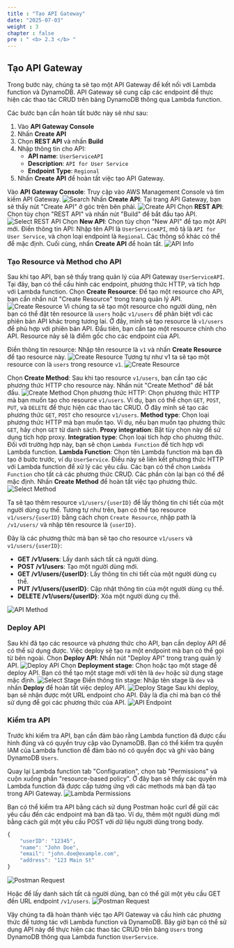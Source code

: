 ```yaml
---
title : "Tạo API Gateway"
date: "2025-07-03" 
weight : 3 
chapter : false
pre : " <b> 2.3 </b> "
---
```

## Tạo API Gateway

Trong bước này, chúng ta sẽ tạo một API Gateway để kết nối với Lambda function và DynamoDB. API Gateway sẽ cung cấp các endpoint để thực hiện các thao tác CRUD trên bảng DynamoDB thông qua Lambda function.

Các bước bạn cần hoàn tất bước này sẽ như sau: 

1. Vào **API Gateway Console**
2. Nhấn **Create API**
3. Chọn **REST API** và nhấn **Build**
4. Nhập thông tin cho API:
   - **API name**: `UserServiceAPI`
   - **Description**: `API for User Service`
   - **Endpoint Type**: `Regional`
5. Nhấn **Create API** để hoàn tất việc tạo API Gateway. 

Vào **API Gateway Console**: Truy cập vào AWS Management Console và tìm kiếm API Gateway.
![Search](images/2.prerequisite/SearchAPIGateway.png)
Nhấn **Create API**: Tại trang API Gateway, bạn sẽ thấy nút "Create API" ở góc trên bên phải.
![Create API](images/2.prerequisite/CreateAPI.png)
Chọn **REST API**: Chọn tùy chọn "REST API" và nhấn nút "Build" để bắt đầu tạo API.
![Select REST API](images/2.prerequisite/SelectRESTAPI.png)
Chọn **New API**: Chọn tùy chọn "New API" để tạo một API mới.
Điền thông tin API: Nhập tên API là `UserServiceAPI`, mô tả là `API for User Service`, và chọn loại endpoint là `Regional`. Các thông số khác có thể để mặc định. Cuối cùng, nhấn **Create API** để hoàn tất.
![API Info](images/2.prerequisite/APIInfo.png)

### Tạo Resource và Method cho API

Sau khi tạo API, bạn sẽ thấy trang quản lý của API Gateway `UserServiceAPI`. Tại đây, bạn có thể cấu hình các endpoint, phương thức HTTP, và tích hợp với Lambda function.
Chọn **Create Resource**: Để tạo một resource cho API, bạn cần nhấn nút "Create Resource" trong trang quản lý API.
![Create Resource](images/2.prerequisite/CreateResource.png)
Vì chúng ta sẽ tạo một resource cho người dùng, nên bạn có thể đặt tên resource là `users` hoặc `v1/users` để phân biệt với các phiên bản API khác trong tương lai.
Ở đây, mình sẽ tạo resource là `v1/users` để phù hợp với phiên bản API.
Đầu tiên, bạn cần tạo một resource chính cho API. Resource này sẽ là điểm gốc cho các endpoint của API.

Điền thông tin resource: Nhập tên resource là `v1` và nhấn **Create Resource** để tạo resource này.
![Create Resource](images/2.prerequisite/CreateResource1.png)
Tương tự như v1 ta sẽ tạo một resource con là `users` trong resource `v1`.
![Create Resource](images/2.prerequisite/CreateResource2.png)

Chọn **Create Method**: Sau khi tạo resource `v1/users`, bạn cần tạo các phương thức HTTP cho resource này. Nhấn nút "Create Method" để bắt đầu.
![Create Method](images/2.prerequisite/CreateMethod.png)
Chọn phương thức HTTP: Chọn phương thức HTTP mà bạn muốn tạo cho resource `v1/users`. Ví dụ, bạn có thể chọn `GET`, `POST`, `PUT`, và `DELETE` để thực hiện các thao tác CRUD.
Ở đây mình sẽ tạo các phương thức `GET`, `POST` cho resource `v1/users`.
**Method type**: Chọn loại phương thức HTTP mà bạn muốn tạo. Ví dụ, nếu bạn muốn tạo phương thức `GET`, hãy chọn `GET` từ danh sách.
**Proxy integration**: Bật tùy chọn này để sử dụng tích hợp proxy.
**Integration type**: Chọn loại tích hợp cho phương thức. Đối với trường hợp này, bạn sẽ chọn `Lambda Function` để tích hợp với Lambda function.
**Lambda Function**: Chọn tên Lambda function mà bạn đã tạo ở bước trước, ví dụ `UserService`. Điều này sẽ liên kết phương thức HTTP với Lambda function để xử lý các yêu cầu.
Các bạn có thể chọn `Lambda Function` cho tất cả các phương thức CRUD.
Các phần còn lại bạn có thể để mặc định.
Nhấn **Create Method** để hoàn tất việc tạo phương thức.
![Select Method](images/2.prerequisite/SelectMethod.png)

Ta sẽ tạo thêm resource `v1/users/{userID}` để lấy thông tin chi tiết của một người dùng cụ thể.
Tương tự như trên, bạn có thể tạo resource `v1/users/{userID}` bằng cách chọn `Create Resource`, nhập path là `/v1/users/` và nhập tên resource là `{userID}`.

Đây là các phương thức mà bạn sẽ tạo cho resource `v1/users` và `v1/users/{userID}`:
- **GET /v1/users**: Lấy danh sách tất cả người dùng.
- **POST /v1/users**: Tạo một người dùng mới.
- **GET /v1/users/{userID}**: Lấy thông tin chi tiết của một người dùng cụ thể.
- **PUT /v1/users/{userID}**: Cập nhật thông tin của một người dùng cụ thể.
- **DELETE /v1/users/{userID}**: Xóa một người dùng cụ thể.

![API Method](images/2.prerequisite/APIMethod.png)

### Deploy API
Sau khi đã tạo các resource và phương thức cho API, bạn cần deploy API để có thể sử dụng được. Việc deploy sẽ tạo ra một endpoint mà bạn có thể gọi từ bên ngoài.
Chọn **Deploy API**: Nhấn nút "Deploy API" trong trang quản lý API.
![Deploy API](images/2.prerequisite/DeployAPI.png)
Chọn **Deployment stage**: Chọn hoặc tạo một stage để deploy API. Bạn có thể tạo một stage mới với tên là `dev` hoặc sử dụng stage mặc định.
![Select Stage](images/2.prerequisite/SelectStage.png)
Điền thông tin stage: Nhập tên stage là `dev` và nhấn **Deploy** để hoàn tất việc deploy API.
![Deploy Stage](images/2.prerequisite/DeployStage.png)
Sau khi deploy, bạn sẽ nhận được một URL endpoint cho API. Đây là địa chỉ mà bạn có thể sử dụng để gọi các phương thức của API.
![API Endpoint](images/2.prerequisite/APIEndpoint.png)

### Kiểm tra API

Trước khi kiểm tra API, bạn cần đảm bảo rằng Lambda function đã được cấu hình đúng và có quyền truy cập vào DynamoDB. Bạn có thể kiểm tra quyền IAM của Lambda function để đảm bảo nó có quyền đọc và ghi vào bảng DynamoDB `Users`.

Quay lại Lambda function tab "Configuration", chọn tab "Permissions" và cuộn xuống phần "resource-based policy".
Ở đây bạn sẽ thấy các quyền mà Lambda function đã được cấp tương ứng với các methods mà bạn đã tạo trong API Gateway.
![Lambda Permissions](images/2.prerequisite/LambdaPermission.png)

Bạn có thể kiểm tra API bằng cách sử dụng Postman hoặc curl để gửi các yêu cầu đến các endpoint mà bạn đã tạo.
Ví dụ, thêm một người dùng mới bằng cách gửi một yêu cầu POST với dữ liệu người dùng trong body.
```js
{
    "userID": "12345",
    "name": "John Doe",
    "email": "john.doe@example.com",
    "address": "123 Main St"
}
```
![Postman Request](images/2.prerequisite/PostmanRequest1.png)

Hoặc để lấy danh sách tất cả người dùng, bạn có thể gửi một yêu cầu GET đến URL endpoint `/v1/users`.
![Postman Request](images/2.prerequisite/PostmanRequest2.png)

Vậy chúng ta đã hoàn thành việc tạo API Gateway và cấu hình các phương thức để tương tác với Lambda function và DynamoDB. Bây giờ bạn có thể sử dụng API này để thực hiện các thao tác CRUD trên bảng `Users` trong DynamoDB thông qua Lambda function `UserService`.


